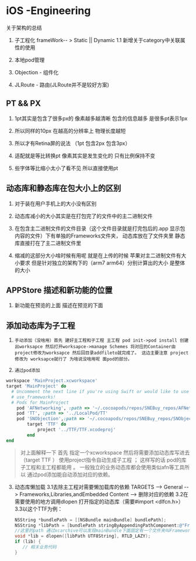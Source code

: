 # iOS -Engineering
关于架构的总结

1. 子工程化 frameWork-- > Static || Dynamic
1.1 新增关于category中关联属性的使用

2. 本地pod管理

3. Objection - 组件化

4. JLRoute - 路由(JLRoute并不是较好方案)

   

## PT && PX
1. 1pt其实是包含了很多px的  像素越多越清晰 包含的信息越多 是很多pt表示1px

2. 所以同样的10px 在越高的分辨率上 物理长度越短

3. 所以才有Retina屏的说法 （1pt 包含2px 包含3px）

4. 适配就是等比转换pt 像素其实是发生变化的 只有比例保持不变

5. 些字体等比缩小太小了看不见 所以直接使用pt

   

## 动态库和静态库在包大小上的区别
1. 对于装在用户手机上的大小没有区别

2. 动态库减小的大小其实是在打包完了的文件中的主二进制文件

3. 在包含主二进制文件的文件目录（这个文件目录就是打完包后的.app 显示包内容的文件）下有单独的Frameworks文件夹， 动态库放在了文件夹里 静态库直接打在了主二进制文件里

4. 缩减的这部分大小啥时候有用呢 就是在上传的时候 苹果对主二进制文件有大小要求 但是针对独立的架构下的（arm7 arm64）分别计算出的大小 是整体的大小

   

## APPStore 描述和新功能的位置
1. 新功能在预览的上面 描述在预览的下面

   

## 添加动态库为子工程
1.     手动添加（没啥用）首先 建好主工程和子工程 主工程 pod init->pod install 创建出worksapce 然后打开worksapce->manage Schemes 将对应的Container由project修改为worksapce 然后回目录addfileto就完成了。 这边主要注意 project修改为 worksapce就行了 为啥说没啥用呢 面pod的部分。

2.     通过pod添加 
```ruby
workspace 'MainProject.xcworkspace'
target 'MainProject' do
  # Uncomment the next line if you're using Swift or would like to use dynamic frameworks
  # use_frameworks!
  # Pods for MainProject
	pod 'AFNetworking', :path => '~/.cocoapods/repos/SNEBuy_repos/AFNetworking/2.5.5'
	pod 'TT', :path => '../LocalPod/TT'
 	pod 'SNObjection',:path => '~/.cocoapods/repos/SNEBuy_repos/SNObjection/1.0.1'
		target 'TTF' do
			project '../TTF/TTF.xcodeproj'
		end
end

```
> 对上面解释一下 首先 指定一个xcworkspace 然后将需要添加动态库写进去（target TTF ） 使用project指令自动生成子工程 ；
这样写的话 pod的库子工程和主工程都能用 。
一般独立的业务动态库都会使用类似afn等工具所以 通过pod添加能自动添加对应的依赖。


3. 动态库懒加载
   3.1去除主工程对需要懒加载库的依赖 TARGETS --> General --> Frameworks,Libraries,andEmbedded Content --> 删除对应的依赖
   3.2在需要使用的地方调用dlopen 打开指定的动态库（需要#import <dlfcn.h>）
   3.3以这个TTF为例：

   ```objective-c
   NSString *bundlePath = [[NSBundle mainBundle] bundlePath];
   NSString *libPath = [bundlePath stringByAppendingPathComponent:@"Frameworks/TTF.framework/TTF"];
   //这里的path 通过xcarchive可以发现mainBundle下面固定有一个文件夹叫Frameworks 所有的动态库就放在其中
   void *lib = dlopen([libPath UTF8String], RTLD_LAZY);
   if (lib) {
      // 相关业务代码
   }
   
   ```

   

